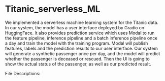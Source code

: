 # Titanic_serverless_ML

We implemented a serverless machine learning system for the Titanic data. In our system,  the model has a user interface deployed by Gradio on HuggingFace. It also provides prediction service which uses Modal to run the feature pipeline, inference pipeline and a batch inference pipeline once a day and train the model with the training program. Modal will publish features, labels and the prediction results to our user interface. Our system will generate a synthetic passenger once per day, and the model will predict whether the passenger is deceased or rescued. Then the UI is going to show the actual status of the passenger, as well as our predicted result.  

File Descriptions:


